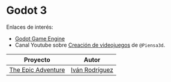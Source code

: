 
# Godot 3

Enlaces de interés:
* [Godot Game Engine](https://godotengine.org/)
* Canal Youtube sobre [Creación de videojuegos](https://www.youtube.com/playlist?list=PLG8UtYUFOQj7MPnVEyyYDiW6WBTlsLYT8) de `@Piensa3d`.

| Proyecto    | Autor  |
| ----------- | ------ |
| [The Epic Adventure](./docs/the-epic-adventure.md) | [Iván Rodríguez](https://github.com/tidus747) |
